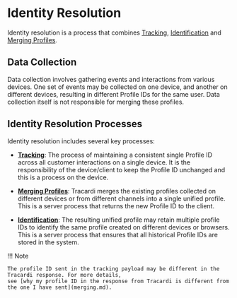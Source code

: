 # Identity Resolution

Identity resolution is a process that combines [Tracking](tracking.md), [Identification](identification.md)
and [Merging Profiles](merging.md).

## Data Collection

Data collection involves gathering events and interactions from various devices. One set of events may be collected on
one device, and another on different devices, resulting in different Profile IDs for the same user. Data collection
itself is not responsible for merging these profiles.

## Identity Resolution Processes

Identity resolution includes several key processes:

- **[Tracking](tracking.md)**: The process of maintaining a consistent single Profile ID across all customer
  interactions on a single device. It is the responsibility of the device/client to keep the Profile ID unchanged and
  this is a process on the device.

- **[Merging Profiles](merging.md)**: Tracardi merges the existing profiles collected on different devices or from
  different channels into a single unified profile. This is a server process that returns the new Profile ID to the
  client.

- **[Identification](identification.md)**: The resulting unified profile may retain multiple profile IDs to identify the
  same profile created on different devices or browsers. This is a server process that ensures that all historical
  Profile IDs are stored in the system.

!!! Note

    The profile ID sent in the tracking payload may be different in the Tracardi response. For more details, 
    see [why my profile ID in the response from Tracardi is different from the one I have sent](merging.md).